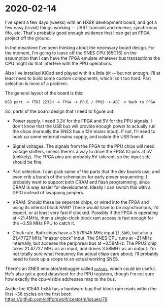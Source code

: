 # 2020-02-14

I've spent a few days (weeks) with an HX8K development board, and got a few
easy (trivial) things working -- UART transmit and receive, synchrnous fifo,
etc. That's probably good enough evidence that I can get an FPGA project off
the ground.

In the meantime I've been thinking about the necessary board design. For the moment, I'm going to leave off the SNES CPU (65C16) on the assumption that I can have the FPGA emulate whatever bus transactions the CPU might do that interfere with the PPU operations.

Also I've installed KiCad and played with it a little bit -- but not enough.
I'll at least need to build some custom components, which isn't too hard.
Part selection is more of a problem.

The general layout of the board is this:

```none
USB port -> FTDI 2232H -> FPGA -> PPU1 / PPU2 -> ADC -> back to FPGA
```

So: parts of the board design that I need to figure out:

* Power supply. I need 3.3V for the FPGA and 5V for the PPU signals. I don't
  know that the USB bus will provide enough power to actually run the chips
  (normally the SNES has a 12V mains input). If not, I'll need to hook up some
  external mains supply, and isolate the USB from it.

* Signal voltages. The signals from the FPGA to the PPU chips will need
  voltage shifters, unless there's a way to drive the FPGA IO pins at 5V
  (unlikely). The FPGA pins are probably 5V-tolerant, so the input side should
  be fine.

* Part selection. I can grab some of the parts that the dev boards use, and
  even crib a bunch of the schematics for early power sequencing. I probably
  want to support both CRAM and flash programming, since CRAM is way easier for
  development. Ideally I can switch this with a GPIO instead of swapping
  jumpers.

* VRAM. Should these be seperate chips, or wired into the FPGA and using its
  internal block RAM?  These would have to be asynchronous, I'd expect, or at
  least very fast if clocked.  Possibly if the FPGA is operating at ~21.4MHz,
  then a single-clock block ram access is fast enough for the ~3.58 MHz PPU to
  catch it.

* Clock rate. Both chips have a 3.579545 MHz input (`3.58M`), but also a
  21.47727 MHz "master clock" input. The SNES CPU runs at ~21 MHz internally,
  but acceses the periphreal bus at ~3.58MHz. The PPU2 chip takes 21.47727 MHz
  as an input, and drives 3.58MHz as an output. I'm not totally sure what
  frequency the actual chips care about; I'll probably need to hook up a scope
  to an actual working SNES.

There's an SNES emulator/debugger called
[`no$sns`](https://problemkaputt.de/sns.htm), which could be useful.  He's also
got a good datasheet for the PPU registers, though I'm not sure how exactly the
cpu-visible addresses map to the bus.

Aside: the ICE40-hx8k has a hardware bug that block ram reads within the first
~36 cycles on the first boot: https://github.com/cliffordwolf/icestorm/issues/76
